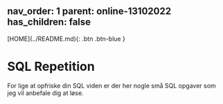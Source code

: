 nav_order: 1
parent: online-13102022
has_children: false
---
<span class="fs-1">
[HOME](../README.md){: .btn .btn-blue }
</span>

# SQL Repetition
For lige at opfriske din SQL viden er der her nogle små SQL opgaver som jeg vil anbefale dig at løse.